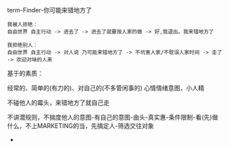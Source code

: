 
term-Finder-你可能来错地方了

```
我被人拒绝：
自由世界 自主行动 -> 进去了 -> 进去了就要按人家的做 -> 好,我退出。我来错地方了

我拒绝别人：
自由世界 自主行动 -> 对人说 乃可能来错地方了 -> 不坑害人家/不耽误人家时间 -> 走了 -> 欢迎对味的人来

```


基于的素质：

经常的、简单的(有力的)、对自己的(不多管闲事的) 心情情绪意图，小人精

不碰他人的霉头，来错地方了就自己走

不讲潜规则，不揣度他人的意图-有自己的意图-由头-真实惠-条件限制-看(先)做什么，不上MARKETING的当，先搞定人-筛选交往对象




-
